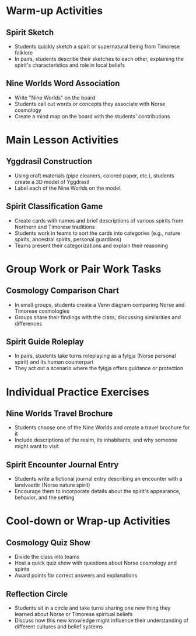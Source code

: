 # Warm-up Activities

## Spirit Sketch
- Students quickly sketch a spirit or supernatural being from Timorese folklore
- In pairs, students describe their sketches to each other, explaining the spirit's characteristics and role in local beliefs

## Nine Worlds Word Association
- Write "Nine Worlds" on the board
- Students call out words or concepts they associate with Norse cosmology
- Create a mind map on the board with the students' contributions

# Main Lesson Activities

## Yggdrasil Construction
- Using craft materials (pipe cleaners, colored paper, etc.), students create a 3D model of Yggdrasil
- Label each of the Nine Worlds on the model

## Spirit Classification Game
- Create cards with names and brief descriptions of various spirits from Northern and Timorese traditions
- Students work in teams to sort the cards into categories (e.g., nature spirits, ancestral spirits, personal guardians)
- Teams present their categorizations and explain their reasoning

# Group Work or Pair Work Tasks

## Cosmology Comparison Chart
- In small groups, students create a Venn diagram comparing Norse and Timorese cosmologies
- Groups share their findings with the class, discussing similarities and differences

## Spirit Guide Roleplay
- In pairs, students take turns roleplaying as a fylgja (Norse personal spirit) and its human counterpart
- They act out a scenario where the fylgja offers guidance or protection

# Individual Practice Exercises

## Nine Worlds Travel Brochure
- Students choose one of the Nine Worlds and create a travel brochure for it
- Include descriptions of the realm, its inhabitants, and why someone might want to visit

## Spirit Encounter Journal Entry
- Students write a fictional journal entry describing an encounter with a landvaettir (Norse nature spirit)
- Encourage them to incorporate details about the spirit's appearance, behavior, and the setting

# Cool-down or Wrap-up Activities

## Cosmology Quiz Show
- Divide the class into teams
- Host a quick quiz show with questions about Norse cosmology and spirits
- Award points for correct answers and explanations

## Reflection Circle
- Students sit in a circle and take turns sharing one new thing they learned about Norse or Timorese spiritual beliefs
- Discuss how this new knowledge might influence their understanding of different cultures and belief systems